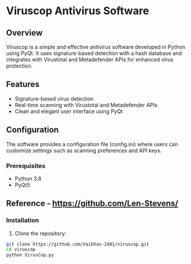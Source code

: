 # Viruscop Antivirus Software


## Overview

Viruscop is a simple and effective antivirus software developed in Python using PyQt. It uses signature-based detection with a hash database and integrates with Virustotal and Metadefender APIs for enhanced virus protection.

## Features

- Signature-based virus detection
- Real-time scanning with Virustotal and Metadefender APIs
- Clean and elegant user interface using PyQt

## Configuration

The software provides a configuration file (config.ini) where users can customize settings such as scanning preferences and API keys.

### Prerequisites

- Python 3.8
- PyQt5

## Reference - https://github.com/Len-Stevens/

### Installation

1. Clone the repository:

```bash
git clone https://github.com/Vaibhav-2401/viruscop.git
cd viruscop
python VirusCop.py




